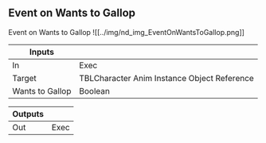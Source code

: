 ## Event on Wants to Gallop
Event on Wants to Gallop
![[../img/nd_img_EventOnWantsToGallop.png]]

|Inputs||
|--|--|
| In | Exec |
| Target | TBLCharacter Anim Instance Object Reference |
| Wants to Gallop | Boolean |

|Outputs||
|--|--|
| Out | Exec |
